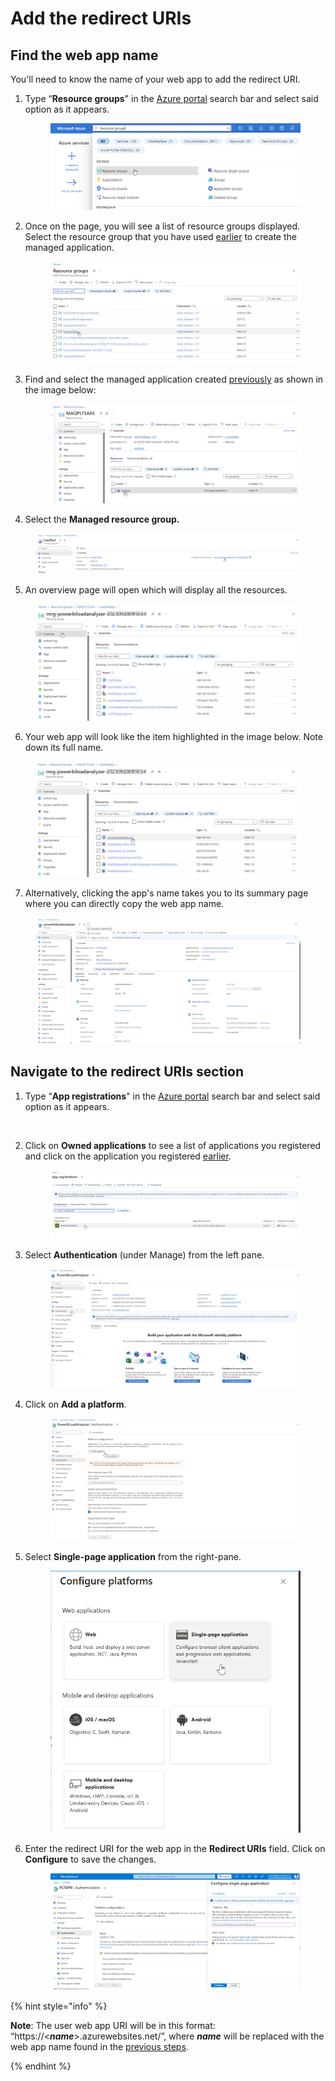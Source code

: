 # Add the redirect URIs

## Find the web app name <a href="#navigate-to-the-redirect-uris-section" id="navigate-to-the-redirect-uris-section"></a>

You'll need to know the name of your web app to add the redirect URI.

1.  Type “**Resource groups**" in the [Azure portal](https://portal.azure.com) search bar and select said option as it appears. &#x20;

    <figure><img src="../../.gitbook/assets/14.2 (1).png" alt=""><figcaption></figcaption></figure>
2.  Once on the page, you will see a list of resource groups displayed. Select the resource group that you have used [earlier](https://app.gitbook.com/o/y5GtRZWy1TmKHu51iTFD/s/3Am7TO0x29a6l1P0wMUg/setting-up/deployment/deploy-automatically-via-azure-marketplace#create-a-managed-application) to create the managed application.&#x20;

    <figure><img src="../../.gitbook/assets/14.7.png" alt=""><figcaption></figcaption></figure>
3.  Find and select the managed application created [previously](../deploy/deploy-automatically-via-azure-marketplace.md#create-a-managed-application) as shown in the image below:&#x20;

    <figure><img src="../../.gitbook/assets/14.3.png" alt=""><figcaption></figcaption></figure>
4. Select the **Managed resource group.**

<figure><img src="../../.gitbook/assets/14.4.png" alt=""><figcaption></figcaption></figure>

5. An overview page will open which will display all the resources.&#x20;

<figure><img src="../../.gitbook/assets/14.5.png" alt=""><figcaption></figcaption></figure>



6. Your web app will look like the item highlighted in the image below. Note down its full name.

<figure><img src="../../.gitbook/assets/14.6 (1).png" alt=""><figcaption></figcaption></figure>

7. Alternatively, clicking the app's name takes you to its summary page where you can directly copy the web app name.

<figure><img src="../../.gitbook/assets/13.4.png" alt=""><figcaption></figcaption></figure>

## Navigate to the redirect URIs section <a href="#navigate-to-the-redirect-uris-section" id="navigate-to-the-redirect-uris-section"></a>

1.  Type “**App registrations**" in the [Azure portal](https://portal.azure.com/) search bar and select said option as it appears.

    <figure><img src="https://files.gitbook.com/v0/b/gitbook-x-prod.appspot.com/o/spaces%2FIwWVFb1sEdUq6IwVu5D2%2Fuploads%2FtwsSxCeIBbn1u7HY964v%2F7.5.png?alt=media&#x26;token=e88ee7d3-af96-4587-a2a6-392b86f69db0" alt=""><figcaption></figcaption></figure>
2.  Click on **Owned applications** to see a list of applications you registered and click on the application you registered [earlier](../prepare/pre-deployment/create-an-app-registration-for-the-loadfast-api.md#create-an-app-registration).&#x20;

    <figure><img src="../../.gitbook/assets/7.5.png" alt=""><figcaption></figcaption></figure>
3.  Select **Authentication** (under Manage) from the left pane.

    <figure><img src="../../.gitbook/assets/13.1.png" alt=""><figcaption></figcaption></figure>
4.  Click on **Add a platform**.​

    <figure><img src="../../.gitbook/assets/13.2.png" alt=""><figcaption></figcaption></figure>
5.  Select **Single-page application** from the right-pane.

    <figure><img src="../../.gitbook/assets/Single-page application hover.png" alt=""><figcaption></figcaption></figure>
6.  Enter the redirect URI for the web app in the **Redirect URIs** field. Click on **Configure** to save the changes.

    <figure><img src="../../.gitbook/assets/SPA_Configure.png" alt=""><figcaption></figcaption></figure>

{% hint style="info" %}

**Note**: The user web app URI will be in this format: “https://<_**name**_>.azurewebsites.net/”, where _**name**_ will be replaced with the web app name found in the [previous steps](add-the-redirect-uris.md#navigate-to-the-redirect-uris-section).

{% endhint %}



    
